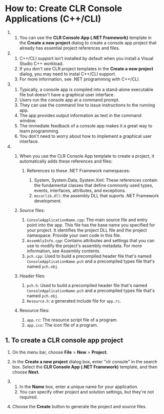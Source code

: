 # How to: Create CLR Console Applications (C++/CLI)

1.
    1. You can use the **CLR Console App (.NET Framework)** template in the **Create a new project** dialog to create a console app project that already has essential project references and files.

2.
    1. C++/CLI support isn't installed by default when you install a Visual Studio C++ workload.
    2. If you don't see CLR project templates in the **Create a new project** dialog, you may need to instal C++/CLI support.
    3. For more information, see .NET programming with C++/CLI.

3.
    1. Typically, a console app is compiled into a stand-alone executable file but doesn't have a graphical user interface.
    2. Users run the console app at a command prompt.
    3. They can use the command line to issue instructions to the running app.
    4. The app provides output information as text in the command window.
    5. The immediate feedback of a console app makes it a great way to learn programming.
    6. You don't need to worry about how to implement a graphical user interface.

4.
    1. When you use the CLR Console App template to create a project, it automatically adds these references and files:

        1. References to these .NET Framework namespaces:

            1. System, System.Data, System.Xml: These references contain the fundamental classes that define commonly used types, events, interfaces, attributes, and exceptions.
            2. `mscorlib.dll`: the assembly DLL that suports .NET Framework development.
        
    2. Source files:

        1. `ConsoleApplicationName.cpp`: The main source file and entry point into the app. This file has the base name you specified for your project. It identifies the project DLL file and the project namespace. Provide your own code in this file.
        2. `AssemblyInfo.cpp`: Contains attributes and settings that you can use to modify the project's assembly metadata. For more information, see Assembly contents.
        3. `pch.cpp`: Used to build a precompiled header file that's named `ConsoleApplicationName.pch` and a precompiled types file that's named `pch.obj`.
    
    3. Header files:

        1. `pch.h`: Used to build a precompiled header file that's named `ConsoleApplicationName.pch` and a precompiled types file that's named `pch.obj`.
        2. `Resource.h`: a generated include file for `app.rc`.
    
    4. Resource files:

        1. `app.rc`: The resource script file of a program.
        2. `app.ico`: The icon file of a program.

## 1. To create a CLR console app project

1. On the menu bar, choose **File** > **New** > **Project**.

2. In the **Create a new project** dialog box, enter "clr console" in the search box. Select the **CLR Console App (.NET Framework)** template, and then choose **Next**.

3.
    1. In the **Name** box, enter a unique name for your application.
    2. You can specify other project and solution settings, but they're not required.

4. Choose the **Create** button to generate the project and source files.